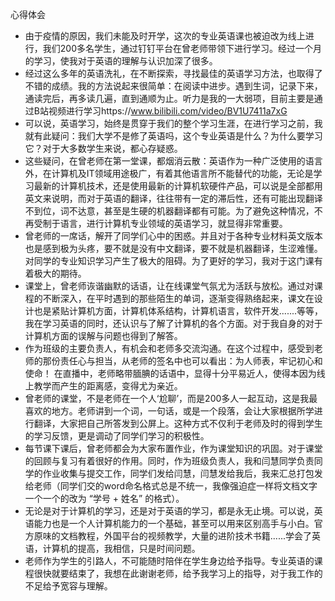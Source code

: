 心得体会

- 由于疫情的原因，我们未能及时开学，这次的专业英语课也被迫改为线上进行，我们200多名学生，通过钉钉平台在曾老师带领下进行学习。经过一个月的学习，使我对于英语的理解与认识加深了很多。
- 经过这么多年的英语洗礼，在不断探索，寻找最佳的英语学习方法，也取得了不错的成绩。我的方法说起来很简单：在阅读中进步。遇到生词，记录下来，通读完后，再多读几遍，直到通顺为止。听力是我的一大弱项，目前主要是通过B站视频进行学习https://www.bilibili.com/video/BV1U7411a7xG
- 可以说，英语学习，始终是贯穿于我们的整个学习生涯，在进行学习之前，我就有此疑问：我们大学不是修了英语吗，这个专业英语是什么？为什么要学习它？对于大多数学生来说，都心存疑惑。
- 这些疑问，在曾老师在第一堂课，都烟消云散：英语作为一种广泛使用的语言外，在计算机及IT领域用途极广，有着其他语言所不能替代的功能，无论是学习最新的计算机技术，还是使用最新的计算机软硬件产品，可以说是全部都用英文来说明，而对于英语的翻译，往往带有一定的滞后性，还有可能出现翻译不到位，词不达意，甚至是生硬的机器翻译都有可能。为了避免这种情况，不再受制于语言，进行计算机专业领域的英语学习，就显得非常重要。
- 曾老师的一席话，解开了同学们心中的困惑。并且对于各种专业材料英文版本也是感到极为头疼，要不就是没有中文翻译，要不就是机器翻译，生涩难懂。对同学的专业知识学习产生了极大的阻碍。为了更好的学习，我对于这门课有着极大的期待。
- 课堂上，曾老师诙谐幽默的话语，让在线课堂气氛尤为活跃与放松。通过对课程的不断深入，在平时遇到的那些陌生的单词，逐渐变得熟络起来，课文在设计也是紧贴计算机方面，计算机体系结构，计算机语言，软件开发.......等等，我在学习英语的同时，还认识与了解了计算机的各个方面。对于我自身的对于计算机方面的误解与问题也得到了解答。
- 作为班级的主要负责人，有机会和老师多交流沟通。在这个过程中，感受到老师的那份责任心与担当，从老师的签名中也可以看出：为人师表，牢记初心和使命！  在直播中，老师略带腼腆的话语中，显得十分平易近人，使得本因为线上教学而产生的距离感，变得尤为亲近。
- 曾老师的课堂，不是老师在一个人‘尬聊’，而是200多人一起互动，这是我最喜欢的地方。老师讲到一个词，一句话，或是一个段落，会让大家根据所学进行翻译，大家把自己所答发到公屏上。这种方式不仅利于老师及时的得到学生的学习反馈，更是调动了同学们学习的积极性。
- 每节课下课后，曾老师都会为大家布置作业，作为课堂知识的巩固。对于课堂的回顾与复习有着很好的作用。同时，作为班级负责人，我和闫慧同学负责同学的作业收集与提交工作，同学们发给闫慧，闫慧发给我后，我来汇总打包发给老师（同学们交的word命名格式总是不统一，我像强迫症一样将文档文字一个一个的改为 “学号 + 姓名” 的格式）。
- 无论是对于计算机的学习，还是对于英语的学习，都是永无止境。可以说，英语能力也是一个人计算机能力的一个基础，甚至可以用来区别高手与小白。官方原味的文档教程，外国平台的视频教学，大量的进阶技术书籍......学会了英语，计算机的提高，我相信，只是时间问题。
- 老师作为学生的引路人，不可能随时陪伴在学生身边给予指导。专业英语的课程很快就要结束了，我想在此谢谢老师，给予我学习上的指导，对于我工作的不足给予宽容与理解。